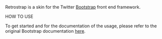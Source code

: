 Retrostrap is a skin for the Twitter <a href="https://github.com/twitter/bootstrap">Bootstrap</a> front end framework.

HOW TO USE

To get started and for the documentation of the usage, please refer to the original Bootstrap documentation <a href="http://twitter.github.io/bootstrap/getting-started.html">here</a>.
